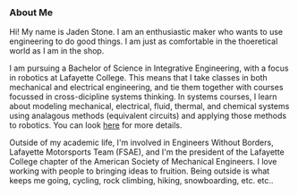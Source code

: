 ### About Me

Hi! My name is Jaden Stone. I am an enthusiastic maker who wants to use engineering to do good things. I am just as comfortable in the thoeretical world as I am in the shop. 

I am pursuing a Bachelor of Science in Integrative Engineering, with a focus in robotics at Lafayette College. This means that I take classes in both mechanical and electrical engineering, and tie them together with courses focussed in cross-dicipline systems thinking. In systems courses, I learn about modeling mechanical, electrical, fluid, thermal, and chemical systems using analagous methods (equivalent circuits) and applying those methods to robotics. You can look [here](https://inte.lafayette.edu/) for more details.

Outside of my academic life, I'm involved in Engineers Without Borders, Lafayette Motorsports Team (FSAE), and I'm the president of the Lafayette College chapter of the American Society of Mechanical Engineers. I love working with people to bringing ideas to fruition. Being outside is what keeps me going, cycling, rock climbing, hiking, snowboarding, etc. etc..